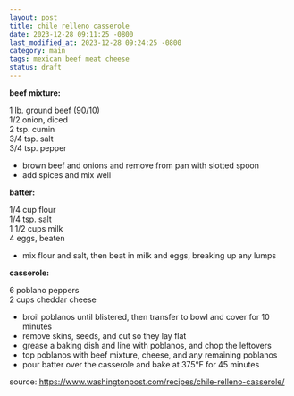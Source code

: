 ```yaml
---
layout: post
title: chile relleno casserole
date: 2023-12-28 09:11:25 -0800
last_modified_at: 2023-12-28 09:24:25 -0800
category: main
tags: mexican beef meat cheese
status: draft
---
```


**beef mixture:**

1 lb. ground beef (90/10)  
1/2 onion, diced  
2 tsp. cumin  
3/4 tsp. salt  
3/4 tsp. pepper  
* brown beef and onions and remove from pan with slotted spoon
* add spices and mix well

**batter:**

1/4 cup flour  
1/4 tsp. salt  
1 1/2 cups milk  
4 eggs, beaten  
* mix flour and salt, then beat in milk and eggs, breaking up any lumps

**casserole:**

6 poblano peppers  
2 cups cheddar cheese  
* broil poblanos until blistered, then transfer to bowl and cover for 10 minutes
* remove skins, seeds, and cut so they lay flat
* grease a baking dish and line with poblanos, and chop the leftovers
* top poblanos with beef mixture, cheese, and any remaining poblanos
* pour batter over the casserole and bake at 375°F for 45 minutes

source: <https://www.washingtonpost.com/recipes/chile-relleno-casserole/>
